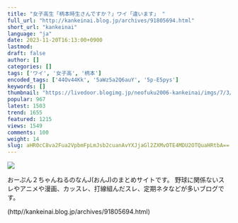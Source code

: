 ```yaml
---
title: "女子高生「柄本時生さんですか？」ワイ「違います」 "
full_url: "http://kankeinai.blog.jp/archives/91805694.html"
short_url: "kankeinai"
language: "ja"
date: 2023-11-20T16:13:00+0900
lastmod: 
draft: false
author: []
categories: []
tags: ['ワイ', '女子高', '柄本']
encoded_tags: ['44Ov44Kk', '5aWz5a2Q6auY', '5p-E5pys']
keywords: []
thumbnail: "https://livedoor.blogimg.jp/neofuku2006-kankeinai/imgs/7/3/739ca797.jpg"
popular: 967
latest: 1503
trend: 1655
featured: 1215
views: 1549
comments: 100
weight: 14
slug: aHR0cC8va2Fua2VpbmFpLmJsb2cuanAvYXJjaGl2ZXMvOTE4MDU2OTQuaHRtbA==
---
```


![](https://livedoor.blogimg.jp/neofuku2006-kankeinai/imgs/7/3/739ca797.jpg)

<div> <p id='blog-description'>おーぷん２ちゃんねるのなんJ(おんJ)のまとめサイトです。 野球に関係ないスレやアニメや漫画、カッスレ、打線組んだスレ、定期ネタなどが多いブログです。</p> </div>

(http//kankeinai.blog.jp/archives/91805694.html)
